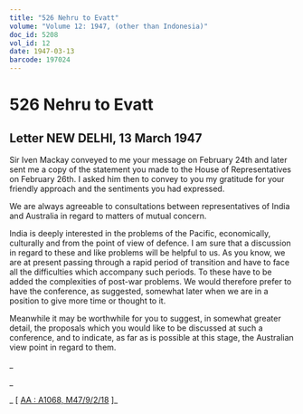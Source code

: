 ```yaml
---
title: "526 Nehru to Evatt"
volume: "Volume 12: 1947, (other than Indonesia)"
doc_id: 5208
vol_id: 12
date: 1947-03-13
barcode: 197024
---
```


# 526 Nehru to Evatt

## Letter NEW DELHI, 13 March 1947

Sir Iven Mackay conveyed to me your message on February 24th and later sent me a copy of the statement you made to the House of Representatives on February 26th. I asked him then to convey to you my gratitude for your friendly approach and the sentiments you had expressed.

We are always agreeable to consultations between representatives of India and Australia in regard to matters of mutual concern.

India is deeply interested in the problems of the Pacific, economically, culturally and from the point of view of defence. I am sure that a discussion in regard to these and like problems will be helpful to us. As you know, we are at present passing through a rapid period of transition and have to face all the difficulties which accompany such periods. To these have to be added the complexities of post-war problems. We would therefore prefer to have the conference, as suggested, somewhat later when we are in a position to give more time or thought to it.

Meanwhile it may be worthwhile for you to suggest, in somewhat greater detail, the proposals which you would like to be discussed at such a conference, and to indicate, as far as is possible at this stage, the Australian view point in regard to them.

_

_

_ [ [AA : A1068, M47/9/2/18](http://www.naa.gov.au/cgi-bin/Search?O=I&Number=197024) ]_
